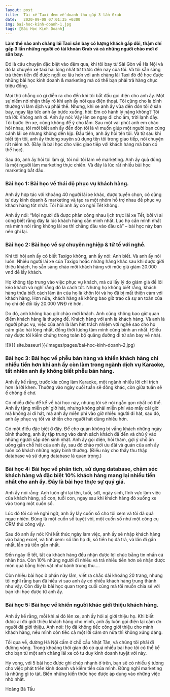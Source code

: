 ```yaml
---
layout: post
title:  Tài xế Taxi đem về doanh thu gấp 3 lần Grab
date:   2020-09-08 07:01:35 +0300
img: bai-hoc-kinh-doanh-1.jpg
tags: [Bài Học Kinh Doanh]
---
```

**Làm thế nào anh chàng lái Taxi sân bay có lượng khách gấp đôi, thậm chí gấp 3 lần những người có tài khoản Grab và cả những người chào mời ở sân bay.**  

Đó là câu chuyện đặc biệt vào đêm qua, khi tôi bay từ Sài Gòn về Hà Nội và đó là chuyến xe taxi hài lòng nhất từ trước đến nay của tôi. Và tôi sẵn sàng trả thêm tiền để được ngồi xe lâu hơn với anh chàng lái Taxi đó để học được những bài học kinh doanh & marketing mà có thể bạn phải trả hàng chục triệu đồng.

Mọi thứ chẳng có gì diễn ra cho đến khi tôi bắt đầu gọi điện cho anh ấy. Một sự niềm nở nhận thấy rõ khi anh ấy nói qua điện thoại. Tôi cũng cho là bình thường vì làm dịch vụ phải thế.
Nhưng, khi xe anh ấy vừa đến đón tôi ở sân bay, ngay lập tức anh ấy bước xuống, hỏi: Em có hành lý nặng không? Tôi trả lời: Không anh ơi. Anh ấy nói: Vậy lên xe ngay đi cho ấm, trời lạnh đấy.
Tôi bước lên xe, cũng không để ý cho lắm. Sau một vài phút anh em chào hỏi nhau, tôi mới biết anh ấy đến đón tôi là vì muốn giúp một người bạn cùng cánh lái xe nhưng không đến kịp.
Đầu tiên, anh ấy hỏi tên tôi. Và từ sau khi biết tên tôi, anh ấy thường xuyên sử dụng tên tôi trong giao tiếp, nói chuyện rất niềm nở. (Đây là bài học cho việc giao tiếp với khách hàng mà bạn có thể học).  

Sau đó, anh ấy hỏi tôi làm gì, tôi nói tôi làm về marketing. Anh ấy quả đúng là một người làm marketing thực chiến. Và đây là lúc rất nhiều bài học marketing bắt đầu.  

### Bài học 1: Bài học về thái độ phục vụ khách hàng.  
Anh ấy hợp tác với khoảng 40 người lái xe khác, được tuyển chọn, có cùng tư duy kinh doanh & marketing và tạo ra một nhóm hỗ trợ nhau để phục vụ khách hàng tốt nhất. Tôi hỏi anh ấy có nghỉ Tết không.  

Anh ấy nói: “Mọi người đã được phân công nhau lịch trực lái xe Tết, bởi vì ai cũng biết rằng đây là lúc khách hàng cần mình nhất. Lúc họ cần mình nhất mà mình nói rằng không lái xe thì chẳng đâu vào đâu cả” – bài học này bạn nên ghi lại.  

### Bài học 2: Bài học về sự chuyên nghiệp & tử tế với nghề.
Khi tôi hỏi anh ấy có biết Taxigo không, anh ấy nói: Anh biết. Và anh ấy nói luôn: Nhiều người lái xe của Taxigo hoặc những hãng khác sau khi được giới thiệu khách, họ sẵn sàng chào mời khách hàng với mức giá giảm 20.000 vnđ để lấy khách.  

Họ không tập trung vào việc phục vụ khách, mà cứ lấy lý do giảm giá để lôi kéo khách và nghĩ rằng đó là cách tốt. Nhưng họ không biết rằng, khách hàng thừa biết cách làm ăn của họ là khôn lỏi và họ đã bị mất thiện cảm với khách hàng. Hơn nữa, khách hàng sẽ không bao giờ trao cả sự an toàn của họ chỉ để đổi lấy 20.000 VNĐ rẻ hơn.  

Do đó, anh không bao giờ chào mời khách. Anh cũng không bao giờ quan điểm khách hàng là thượng đế. Khách hàng với anh là khách hàng. Và anh là người phục vụ, việc của anh là làm hết trách nhiệm với nghề sao cho họ cảm giác hài lòng nhất, đồng thời lương tâm mình cũng bình an nhất. (Điều này được tôi kiểm chứng trong toàn bộ quãng đường đi từ sân bay về nhà).

![]({{ site.baseurl }}/images/pages/bai-hoc-kinh-doanh-2.jpg)  

### Bài học 3: Bài học về phễu bán hàng và khiến khách hàng chi nhiều tiền hơn khi anh ấy còn làm trong ngành dịch vụ Karaoke, tất nhiên anh ấy không biết phễu bán hàng.  
Anh ấy kể rằng, trước kia cũng làm Karaoke, một ngành nhiều lời chỉ trích hơn là lời khen. Thường vào ngày cuối tuần sẽ đông khác, còn giữa tuần sẽ ế chỏng ế chơ.  

Có nhiều điều để kể về bài học này, nhưng tôi sẽ nói ngắn gọn nhất có thể. Anh ấy tặng miễn phí giờ hát, nhưng không phải miễn phí vào mấy cái giờ mà không ai đi hát, mà anh ấy miễn phí vào giờ nhiều người đi hát, sau đó, anh ấy phục vụ tốt và khiến cho người hát dùng nhiều hơn.

Có một điều đặc biệt ở đây. Để cho quán không bị vắng khách những ngày bình thường, anh ấy tập trung vào danh sách khách đã đến và chú ý vào những người sắp đến sinh nhật. Anh ấy gọi điện, hỏi thăm, gợi ý chỗ ăn uống gần chỗ hát của anh ấy, sau đó chào mời ưu đãi và quán của anh ấy luôn có khách những ngày bình thường. (Điều này cho thấy thu thập database và sử dụng database là quan trọng.)  

### Bài học 4: Bài học về phân tích, sử dụng database, chăm sóc khách hàng và đặc biệt 10% khách hàng mang lại nhiều tiền nhất cho anh ấy. Đây là bài học thực sự quý giá.  
Anh ấy nói rằng: Anh luôn ghi lại tên, tuổi, sđt, ngày sinh, lĩnh vực làm việc của khách hàng, số con, tuổi con, ngay sau khi khách hàng đó xuống xe vào trong một cuốn sổ.  

Lúc đó tôi có vẻ nghi ngờ, anh ấy lấy cuốn sổ cho tôi xem và tôi đã quá ngạc nhiên. Đúng là một cuốn sổ tuyệt vời, một cuốn sổ như một công cụ CRM thủ công vậy.  

Sau đó anh ấy nói: Khi kết thúc ngày làm việc, anh ấy sẽ nhập khách hàng vào bảng excel, và tính xem: số lần họ đi, số tiền họ đã trả, và lần đi gần nhất, lần trả tiền gần nhất.

Đến ngày lễ tết, tất cả khách hàng đều nhận được lời chúc bằng tin nhắn cá nhân hóa. Còn 10% những người đi nhiều và trả nhiều tiền hơn sẽ nhận được món quà bằng hiện vật như bánh trung thu….  

Còn nhiều bài học ở phần này lắm, viết ra chắc dài khoảng 20 trang, nhưng tôi nghĩ rằng bạn đã hiểu vì sao anh ấy có nhiều khách hàng trung thành như vậy. Còn đây là bài học quan trọng cuối cùng mà tôi muốn chia sẻ với bạn khi học được từ anh ấy.  

### Bài học 5: Bài học về khiến người khác giới thiệu khách hàng.
Anh ấy kể rằng, mỗi khi ai đó lên xe, anh ấy hỏi ai giới thiệu họ. Khi biết được ai đó giới thiệu khách hàng cho mình, anh ấy luôn gọi điện lại cảm ơn người đã giới thiệu. Anh nói: Họ đã không tiếc công giới thiệu cho mình khách hàng, nếu mình còn tiếc cả một lời cảm ơn nữa thì không xứng đáng.  

Tối qua về, đường Hà Nội cấm ở chỗ cầu Nhật Tân, và chúng tôi phải đi đường vòng. Trong khoảng thời gian đó có quá nhiều bài học tôi có thể kể cho bạn từ một anh chàng lái xe có tư duy kinh doanh tuyệt vời này.  

Hy vọng, với 5 bài học được ghi chép nhanh ở trên, bạn sẽ có nhiều ý tưởng cho việc phát triển kinh doanh và kiếm tiền của mình. Đừng nghĩ marketing là những gì to tát. Biến những kiến thức học được áp dụng vào những việc nhỏ nhất.  

Hoàng Bá Tầu
